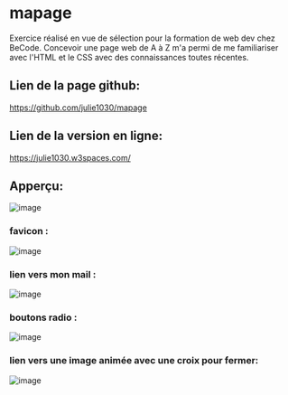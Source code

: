 # mapage
Exercice réalisé en vue de sélection pour la formation de web dev chez BeCode.
Concevoir une page web de A à Z m'a permi de me familiariser avec l'HTML et le CSS avec des connaissances toutes récentes.

## Lien de la page github:
https://github.com/julie1030/mapage

## Lien de la version en ligne:
https://julie1030.w3spaces.com/

## Apperçu:


![image](https://github.com/julie1030/mapage/assets/133639183/40e113e0-8263-41d7-a02a-294de735560e)

### favicon :
![image](https://github.com/julie1030/mapage/assets/133639183/a377df77-c093-4e34-a5f6-0e5e69069628)

### lien vers mon mail :
![image](https://github.com/julie1030/mapage/assets/133639183/12fe96ec-ef68-4548-bc4f-57580d50b290)

### boutons radio :
![image](https://github.com/julie1030/mapage/assets/133639183/e92ae75a-62e5-4dc3-899f-5100b32a8659)

### lien vers une image animée avec une croix pour fermer:
![image](https://github.com/julie1030/mapage/assets/133639183/4c7c24a0-b717-45aa-8933-841b8b482138)
